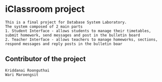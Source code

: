 # iClassroom project
	This is a final project for Database System Laboratory.
	The system composed of 2 main parts
	1. Student Interface - allows students to manage their timetables, submit homework, send messages and post in the bulletin board
	2. Teacher Interface - allows teachers to manage homeworks, sections, respond messages and reply posts in the bulletin boar

## Contributor of the project
	Kriddanai Roonguthai
	Wari Maroengsit

